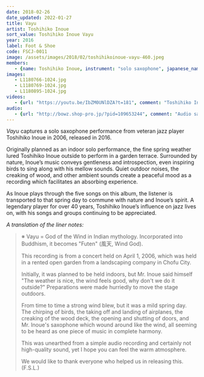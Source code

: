 ```yaml
---
date: 2018-02-26
date_updated: 2022-01-27
title: Vayu
artist: Toshihiko Inoue
sort_value: Toshihiko Inoue Vayu
year: 2016
label: Foot & Shoe
code: FSCJ-0011
image: /assets/images/2018/02/toshihikoinoue-vayu-460.jpeg
members:
   - {name: Toshihiko Inoue, instrument: "solo saxophone", japanese_name: 井上淑彦, url: "http://www.inouetoshihiko.com/"}
images:
   - L1180766-1024.jpg
   - L1180769-1024.jpg
   - L1180895-1024.jpg
videos: 
   - {url: "https://youtu.be/IbZM0UNlDZA?t=181", comment: "Toshihiko Inoue playing solo saxophone live in 2012"}
audio:
   - {url: "http://bowz.shop-pro.jp/?pid=109653244", comment: "Audio samples"}
---
```

*Vayu* captures a solo saxophone performance from veteran jazz player Toshihiko Inoue in 2006, released in 2016.

Originally planned as an indoor solo performance, the fine spring weather lured Toshihiko Inoue outside to perform in a garden terrace. Surrounded by nature, Inoue’s music conveys gentleness and introspection, even inspiring birds to sing along with his mellow sounds. Quiet outdoor noises, the creaking of wood, and other ambient sounds create a peaceful mood as a recording which facilitates an absorbing experience.

As Inoue plays through the five songs on this album, the listener is transported to that spring day to commune with nature and Inoue’s spirit. A legendary player for over 40 years, Toshihiko Inoue’s influence on jazz lives on, with his songs and groups continuing to be appreciated.

*A translation of the liner notes:*
> ※ Vayu = God of the Wind in Indian mythology. Incorporated into Buddhism, it becomes "Futen" (風天, Wind God).
>
> This recording is from a concert held on April 1, 2006, which was held in a rented open garden from a landscaping company in Chofu City.
>
> Initially, it was planned to be held indoors, but Mr. Inoue said himself "The weather is nice, the wind feels good, why don't we do it outside?" Preparations were made hurriedly to move the stage outdoors.
>
> From time to time a strong wind blew, but it was a mild spring day. The chirping of birds, the taking off and landing of airplanes, the creaking of the wood deck, the opening and shutting of doors, and Mr. Inoue's saxophone which wound around like the wind, all seeming to be heard as one piece of music in complete harmony.
>
> This was unearthed from a simple audio recording and certainly not high-quality sound, yet I hope you can feel the warm atmosphere.
>
> We would like to thank everyone who helped us in releasing this. (F.S.L.)
